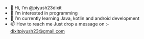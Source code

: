 - 👋 Hi, I’m @piyush23dixit
- 👀 I’m interested in programming
- 🌱 I’m currently learning Java, kotlin and android development
- 📫 How to reach me Just drop a message on :- dixitpiyush23@gmail.com

<!---
piyush23dixit/piyush23dixit is a ✨ special ✨ repository because its `README.md` (this file) appears on your GitHub profile.
You can click the Preview link to take a look at your changes.
--->
